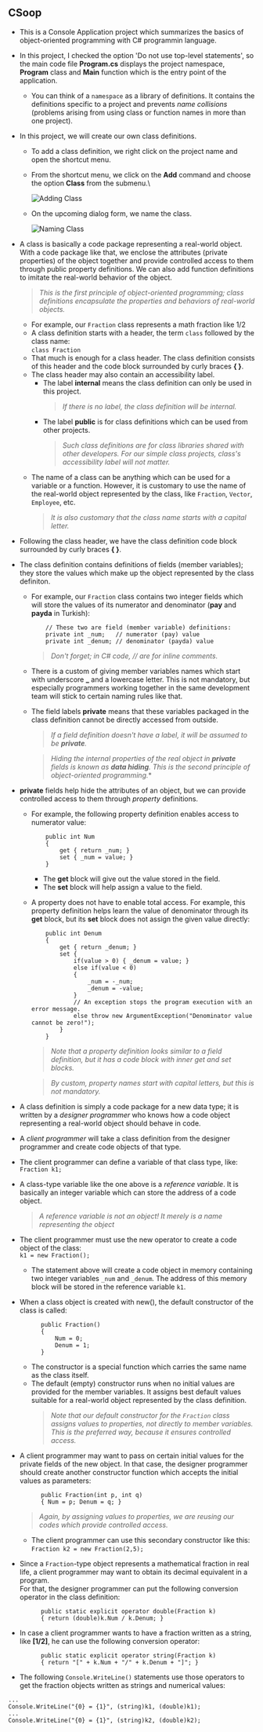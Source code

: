 ﻿## CSoop
- This is a Console Application project which summarizes the basics
  of object-oriented programming with C# programmin language.
- In this project, I checked the option
  'Do not use top-level statements',
  so the main code file **Program.cs** displays the project namespace,
  **Program** class and **Main** function which is the entry point
  of the application.
  - You can think of a `namespace` as a library of definitions.
    It contains the definitions specific to a project and prevents
    *name collisions* (problems arising from using class or function names
    in more than one project).
- In this project, we will create our own class definitions.
  - To add a class definition, we right click on the project name
    and open the shortcut menu.
  - From the shortcut menu, we click on the **Add** command
    and choose the option **Class** from the submenu.\
    
    ![Adding Class](AddingClass.png)
    
  - On the upcoming dialog form, we name the class.
    
    ![Naming Class](NamingClass.png)

- A class is basically a code package representing a real-world object.
  With a code package like that, we enclose the attributes
  (private properties) of the object together
  and provide controlled access to them through public property definitions.
  We can also add function definitions to imitate the real-world
  behavior of the object.<br>
  >*This is the first principle of object-oriented programming;
   class definitions encapsulate the properties and behaviors of
   real-world objects.*
  - For example, our `Fraction` class represents a math fraction like 
    1/2
  - A class definition starts with a header, the term `class`
    followed by the class name:<br>
    `class Fraction`
  - That much is enough for a class header.
    The class definition consists of this header and the code block
    surrounded by curly braces **\{ \}**.
  - The class header may also contain an accessibility label.
    - The label **internal** means the class definition can only be
      used in this project.<br>
      >*If there is no label, the class definition will be internal.*
    - The label **public** is for class definitions which can be used
      from other projects.<br>
      >*Such class definitions are for class libraries shared with
       other developers. For our simple class projects, class's
       accessibility label will not matter.*
  - The name of a class can be anything which can be used for a
    variable or a function. However, it is customary to use
    the name of the real-world object represented by the class,
    like `Fraction`, `Vector`, `Employee`, etc.<br>
    >*It is also customary that the class name starts with a capital letter.*
- Following the class header, we have the class definition code block
  surrounded by curly braces **\{ \}**.
- The class definition contains definitions of fields (member variables);
  they store the values which make up the object represented
  by the class definiton.
  - For example, our `Fraction` class contains two integer fields
    which will store the values of its numerator and denominator
    (**pay** and **payda** in Turkish):
    ```
        // These two are field (member variable) definitions:
        private int _num;   // numerator (pay) value
        private int _denum; // denominator (payda) value
    ```
    >*Don't forget; in C# code, // are for inline comments.*
  - There is a custom of giving member variables names
    which start with underscore **\_** and a lowercase letter.
    This is not mandatory, but especially programmers
    working together in the same development team
    will stick to certain naming rules like that.
  - The field labels **private** means that these variables
    packaged in the class definition cannot be directly accessed
    from outside.
 
    >*If a field definition doesn't have a label, it will be assumed to be
      **private**.*
  
    >*Hiding the internal properties of the real object in **private**
      fields is known as **data hiding**. This is the second principle
      of object-oriented programming.**

- **private** fields help hide the attributes of an object,
  but we can provide controlled access to them through
  *property* definitions.
  - For example, the following property definition enables access to
    numerator value:
    ```
        public int Num
        {
            get { return _num; }
            set { _num = value; }
        }
    ```
    - The **get** block will give out the value stored in the field.
    - The **set** block will help assign a value to the field.
  - A property does not have to enable total access. For example,
    this property definition helps learn the value of denominator
    through its **get** block, but its **set** block does not assign
    the given value directly:
    ```
        public int Denum
        {
            get { return _denum; }
            set {
                if(value > 0) { _denum = value; }
                else if(value < 0)
                {
                    _num = -_num;
                    _denum = -value;
                }
                // An exception stops the program execution with an error message.
                else throw new ArgumentException("Denominator value cannot be zero!");
            }
        }
    ```
    >*Note that a property definition looks similar to a field definition,
      but it has a code block with inner get and set blocks.*
  
    >*By custom, property names start with capital letters,
      but this is not mandatory.*

- A class definition is simply a code package for a new data type;
  it is written by a *designer programmer* who knows how a code object
  representing a real-world object should behave in code.
- A *client programmer* will take a class definition from the designer programmer
  and create code objects of that type.
- The client programmer can define a variable of that class type, like:<br>
  `Fraction k1;`
- A class-type variable like the one above is a *reference variable*.
  It is basically an integer variable which can store the address of a code object.
  > *A reference variable is not an object! It merely is a name representing the object*
- The client programmer must use the new operator to create a code object of the class:<br>
  `k1 = new Fraction();`
  - The statement above will create a code object in memory containing two integer variables
    `_num` and `_denum`. The address of this memory block will be stored in the reference
    variable `k1`.
- When a class object is created with new(), the default constructor of the class is called:
  ```
        public Fraction()
        {
            Num = 0;
            Denum = 1;
        }
  ```
  - The constructor is a special function which carries the same name as the class itself.
  - The default (empty) constructor runs when no initial values are provided
    for the member variables. It assigns best default values suitable for a
    real-world object represented by the class definition.
    > *Note that our default constructor for the `Fraction` class assigns values
       to properties, not directly to member variables.
       This is the preferred way, because it ensures controlled access.*
- A client programmer may want to pass on certain initial values
  for the private fields of the new object.
  In that case, the designer programmer should create another constructor
  function which accepts the initial values as parameters:
  ```
        public Fraction(int p, int q)
        { Num = p; Denum = q; }
  ```
  >*Again, by assigning values to properties, we are reusing our codes which provide controlled access.*
  - The client programmer can use this secondary constructor like this:<br>
    `Fraction k2 = new Fraction(2,5);`
- Since a `Fraction`-type object represents a mathematical fraction in real life,
  a client programmer may want to obtain its decimal equivalent in a program.<br>
  For that, the designer programmer can put the following conversion operator
  in the class definition:
  ```
        public static explicit operator double(Fraction k)
        { return (double)k.Num / k.Denum; }
  ```
- In case a client programmer wants to have a fraction written as a string,
  like **[1/2]**, he can use the following conversion operator:
  ```
        public static explicit operator string(Fraction k)
        { return "[" + k.Num + "/" + k.Denum + "]"; }
  ```
- The following `Console.WriteLine()` statements use those operators
  to get the fraction objects written as strings and numerical values:
```
...
Console.WriteLine("{0} = {1}", (string)k1, (double)k1);
...
Console.WriteLine("{0} = {1}", (string)k2, (double)k2);
```